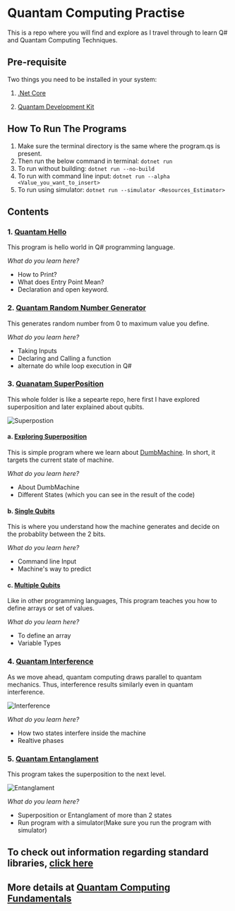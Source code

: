 # Quantam Computing Practise

This is a repo where you will find and explore as I travel through to learn Q# and Quantam Computing Techniques.

## Pre-requisite

Two things you need to be installed in your system:

1) [.Net Core](https://dotnet.microsoft.com/download)

2) [Quantam Development Kit](https://marketplace.visualstudio.com/items?itemName=quantum.quantum-devkit-vscode)

## How To Run The Programs

1) Make sure the terminal directory is the same where the program.qs is present.
2) Then run the below command in terminal:
`
dotnet run
`
3) To run without building:
`
dotnet run --no-build
`
4) To run with command line input:
`
dotnet run --alpha <Value_you_want_to_insert>
`
5) To run using simulator:
`
dotnet run --simulator <Resources_Estimator>
`

## Contents

### 1. [Quantam Hello](https://github.com/NirmitSawant/QuantamComputingPractise/tree/master/QuantamHello)

This program is hello world in Q# programming language.

_What do you learn here?_

- How to Print?
- What does Entry Point Mean?
- Declaration and open keyword.

### 2. [Quantam Random Number Generator](https://github.com/NirmitSawant/QuantamComputingPractise/tree/master/QuantumRNG)

This generates random number from 0 to maximum value you define.

_What do you learn here?_

- Taking Inputs
- Declaring and Calling a function
- alternate do while loop execution in Q#

### 3. [Quanatam SuperPosition](https://github.com/NirmitSawant/QuantamComputingPractise/tree/master/QauntamSuperposition)

This whole folder is like a sepearte repo, here first I have explored superposition and later explained about qubits.

![Superpostion](https://img.brainkart.com/extra3/xYK1lWn.jpg)

#### a. [Exploring Superposition](https://github.com/NirmitSawant/QuantamComputingPractise/tree/master/QauntamSuperposition/ExploringSuperposition)

This is simple program where we learn about [DumbMachine](https://docs.microsoft.com/en-us/qsharp/api/qsharp/microsoft.quantum.diagnostics.dumpmachine). In short, it targets the current state of machine.

_What do you learn here?_

- About DumbMachine
- Different States (which you can see in the result of the code)

#### b. [Single Qubits](https://github.com/NirmitSawant/QuantamComputingPractise/tree/master/QauntamSuperposition/SingleQubit)

This is where you understand how the machine generates and decide on the probablity between the 2 bits.

_What do you learn here?_

- Command line Input
- Machine's way to predict

#### c. [Multiple Qubits](https://github.com/NirmitSawant/QuantamComputingPractise/tree/master/QauntamSuperposition/MultipleQubits)

Like in other programming languages, This program teaches you how to define arrays or set of values.

_What do you learn here?_

- To define an array
- Variable Types

### 4. [Quantam Interference](https://github.com/NirmitSawant/QuantamComputingPractise/tree/master/QuantamInterference)

As we move ahead, quantam computing draws parallel to quantam mechanics. Thus, interference results similarly even in quantam interference.

![Interference](https://i.pinimg.com/originals/29/22/9e/29229ea8498138bd225e12892395c5fd.png)

_What do you learn here?_

- How two states interfere inside the machine
- Realtive phases

### 5. [Quantam Entanglament]()

This program takes the superposition to the next level.

![Entanglament](https://physics.aps.org/assets/751cea44-b999-40bd-b58e-4f1abc274fa2/e38_1.png)

_What do you learn here?_

- Superposition or Entanglament of more than 2 states
- Run program with a simulator(Make sure you run the program with simulator)

## To check out information regarding standard libraries, [click here](https://docs.microsoft.com/en-us/quantum/user-guide/libraries/standard/)

## More details at [Quantam Computing Fundamentals](https://docs.microsoft.com/en-us/learn/paths/quantum-computing-fundamentals/)
